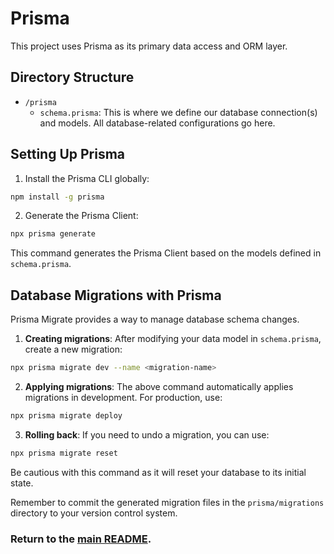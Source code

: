 # Prisma

This project uses Prisma as its primary data access and ORM layer.

## Directory Structure

- `/prisma`
  - `schema.prisma`: This is where we define our database connection(s) and models. All database-related configurations go here.

## Setting Up Prisma

1. Install the Prisma CLI globally:

```bash
npm install -g prisma
```

2. Generate the Prisma Client:

```bash
npx prisma generate
```

This command generates the Prisma Client based on the models defined in `schema.prisma`.

## Database Migrations with Prisma

Prisma Migrate provides a way to manage database schema changes.

1. **Creating migrations**:
   After modifying your data model in `schema.prisma`, create a new migration:

```bash
npx prisma migrate dev --name <migration-name>
```

2. **Applying migrations**:
   The above command automatically applies migrations in development. For production, use:

```bash
npx prisma migrate deploy
```

3. **Rolling back**:
   If you need to undo a migration, you can use:

```bash
npx prisma migrate reset
```

Be cautious with this command as it will reset your database to its initial state.

Remember to commit the generated migration files in the `prisma/migrations` directory to your version control system.

### Return to the [main README](../README.md).
